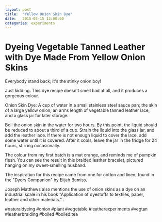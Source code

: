 ```yaml
---
layout: post
title:  "Yellow Onion Skin Dye"
date:   2015-05-15 13:00:00
categories: experiments
---
```


# Dyeing Vegetable Tanned Leather with Dye Made From Yellow Onion Skins

Everybody stand back; it's the stinky onion boy!

Just kidding. This dye recipe doesn't smell bad at all, and it produces a gorgeous colour.

Onion Skin Dye:
A cup of water in a small stainless steel sauce pan;
the skin of a large yellow onion;
an arms length of vegetable tanned  leather lace;
and a glass jar for later storage.

Boil the onion skin in the water for two hours. By this point, the liquid should be reduced to about a third of a cup. Strain the liquid into the glass jar, and add the leather lace. If there is not enough liquid to cover the lace, add some water until it is covered. After it cools, leave the jar in the fridge for 24 hours, stirring occasionally.

The colour from my first batch is a mat orange, and reminds me of pumpkin flesh. You can see the result in this braided leather bracelet, pictured hanging on my sweet-smelling husband.

The inspiration for this recipe came from one for cotton and linen, found in the "Dyers Companion" by Elijah Bemiss.

Joseph Matthews also mentions the use of onion skins as a dye on an industrial scale in his book “Application of dyestuffs to textiles, paper, leather and other materials.” .


#naturaldyeing #onion #plant #vegetable #leatherexperiments #vegtan #leatherbraiding #boiled #boiled tea


<figure>
  <img src="">
  <figcaption></figcaption>
</figure>
